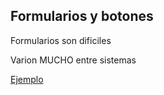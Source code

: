 ## Formularios y botones

Formularios son dificiles

Varion MUCHO entre sistemas

[Ejemplo](/ex/form-comparar.html)
